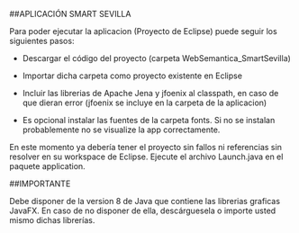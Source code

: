 ##APLICACIÓN SMART SEVILLA

Para poder ejecutar la aplicacion (Proyecto de Eclipse) puede seguir los siguientes pasos:

- Descargar el código del proyecto (carpeta WebSemantica_SmartSevilla)
- Importar dicha carpeta como proyecto existente en Eclipse
- Incluir las librerias de Apache Jena y jfoenix al classpath, en caso de que dieran error (jfoenix se incluye en la carpeta de la aplicacion)

- Es opcional instalar las fuentes de la carpeta fonts. Si no se instalan probablemente no se visualize la app correctamente.

En este momento ya debería tener el proyecto sin fallos ni referencias sin resolver en su workspace de Eclipse.
Ejecute el archivo Launch.java en el paquete application.

##IMPORTANTE

Debe disponer de la version 8 de Java que contiene las librerias graficas JavaFX.
En caso de no disponer de ella, descárguesela o importe usted mismo dichas librerías.